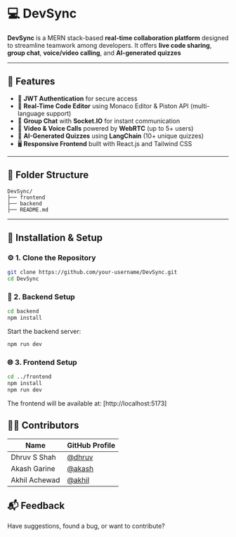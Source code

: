 # 💻 DevSync

**DevSync** is a MERN stack-based **real-time collaboration platform** designed to streamline teamwork among developers. It offers **live code sharing**, **group chat**, **voice/video calling**, and **AI-generated quizzes**

---

## 🌟 Features

- 🔐 **JWT Authentication** for secure access
- 📝 **Real-Time Code Editor** using Monaco Editor & Piston API (multi-language support)
- 💬 **Group Chat** with **Socket.IO** for instant communication
- 🎥 **Video & Voice Calls** powered by **WebRTC** (up to 5+ users)
- 🧠 **AI-Generated Quizzes** using **LangChain** (10+ unique quizzes)
- 🖥️ **Responsive Frontend** built with React.js and Tailwind CSS

---

## 📁 Folder Structure
```
DevSync/
├── frontend
├── backend
├── README.md
```

---

## 🧪 Installation & Setup

### ⚙️ 1. Clone the Repository

```bash
git clone https://github.com/your-username/DevSync.git
cd DevSync
```
### 🚀 2. Backend Setup
```bash
cd backend
npm install
```
Start the backend server:
```bash
npm run dev
```
### 🌐 3. Frontend Setup
```bash
cd ../frontend
npm install
npm run dev
```
The frontend will be available at: [http://localhost:5173]

## 👨‍💻 Contributors

| Name            | GitHub Profile                                       |
| --------------- | ---------------------------------------------------- |
| Dhruv S Shah    | [@dhruv](https://github.com/S-Dhruv)                 |
| Akash Garine    | [@akash](https://github.com/akashgarine)             |
| Akhil Achewad   | [@akhil](https://github.com/achewadakhil)            |  


## 📬 Feedback
Have suggestions, found a bug, or want to contribute?
